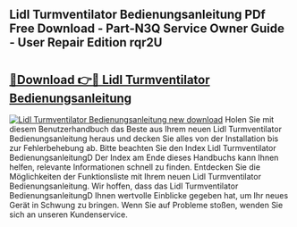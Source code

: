 ## Lidl Turmventilator Bedienungsanleitung PDf Free Download - Part-N3Q Service Owner Guide - User Repair Edition rqr2U

# <h2><a href="http://df3hm4k.blite.top/?on=Lidl+Turmventilator+Bedienungsanleitung">🔗Download 👉🔴 Lidl Turmventilator Bedienungsanleitung</a></h2>

[![Lidl Turmventilator Bedienungsanleitung new download](https://i.imgur.com/lujVjoI.png)](http://df3hm4k.blite.top/?on=Lidl+Turmventilator+Bedienungsanleitung)
Holen Sie mit diesem Benutzerhandbuch das Beste aus Ihrem neuen Lidl Turmventilator Bedienungsanleitung heraus und decken Sie alles von der Installation bis zur Fehlerbehebung ab. Bitte beachten Sie den Index Lidl Turmventilator BedienungsanleitungD Der Index am Ende dieses Handbuchs kann Ihnen helfen, relevante Informationen schnell zu finden. Entdecken Sie die Möglichkeiten der Funktionsliste mit Ihrem neuen Lidl Turmventilator Bedienungsanleitung. Wir hoffen, dass das Lidl Turmventilator BedienungsanleitungD Ihnen wertvolle Einblicke gegeben hat, um Ihr neues Gerät in Schwung zu bringen. Wenn Sie auf Probleme stoßen, wenden Sie sich an unseren Kundenservice.
